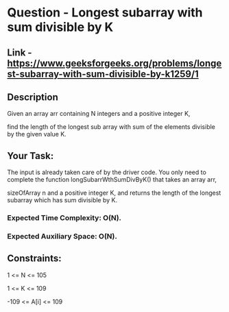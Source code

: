# Question - Longest subarray with sum divisible by K

## Link - https://www.geeksforgeeks.org/problems/longest-subarray-with-sum-divisible-by-k1259/1


## Description

Given an array arr containing N integers and a positive integer K, 

find the length of the longest sub array with sum of the elements divisible by the given value K.


## Your Task:
The input is already taken care of by the driver code. You only need to complete the function longSubarrWthSumDivByK() that takes an array arr, 

sizeOfArray n and a  positive integer K, and returns the length of the longest subarray which has sum divisible by K. 

### Expected Time Complexity: O(N).

### Expected Auxiliary Space: O(N).

## Constraints:

1 <= N <= 105

1 <= K <= 109

-109 <= A[i] <= 109 
